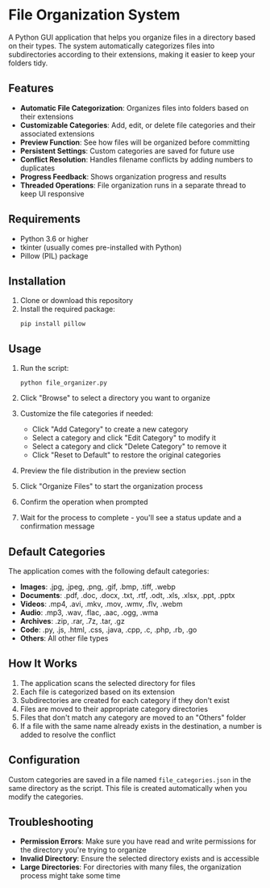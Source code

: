 # File Organization System

A Python GUI application that helps you organize files in a directory based on their types. The system automatically categorizes files into subdirectories according to their extensions, making it easier to keep your folders tidy.

## Features

- **Automatic File Categorization**: Organizes files into folders based on their extensions
- **Customizable Categories**: Add, edit, or delete file categories and their associated extensions
- **Preview Function**: See how files will be organized before committing
- **Persistent Settings**: Custom categories are saved for future use
- **Conflict Resolution**: Handles filename conflicts by adding numbers to duplicates
- **Progress Feedback**: Shows organization progress and results
- **Threaded Operations**: File organization runs in a separate thread to keep UI responsive

## Requirements

- Python 3.6 or higher
- tkinter (usually comes pre-installed with Python)
- Pillow (PIL) package

## Installation

1. Clone or download this repository
2. Install the required package:
   ```
   pip install pillow
   ```

## Usage

1. Run the script:
   ```
   python file_organizer.py
   ```

2. Click "Browse" to select a directory you want to organize

3. Customize the file categories if needed:
   - Click "Add Category" to create a new category
   - Select a category and click "Edit Category" to modify it
   - Select a category and click "Delete Category" to remove it
   - Click "Reset to Default" to restore the original categories

4. Preview the file distribution in the preview section

5. Click "Organize Files" to start the organization process

6. Confirm the operation when prompted

7. Wait for the process to complete - you'll see a status update and a confirmation message

## Default Categories

The application comes with the following default categories:

- **Images**: .jpg, .jpeg, .png, .gif, .bmp, .tiff, .webp
- **Documents**: .pdf, .doc, .docx, .txt, .rtf, .odt, .xls, .xlsx, .ppt, .pptx
- **Videos**: .mp4, .avi, .mkv, .mov, .wmv, .flv, .webm
- **Audio**: .mp3, .wav, .flac, .aac, .ogg, .wma
- **Archives**: .zip, .rar, .7z, .tar, .gz
- **Code**: .py, .js, .html, .css, .java, .cpp, .c, .php, .rb, .go
- **Others**: All other file types

## How It Works

1. The application scans the selected directory for files
2. Each file is categorized based on its extension
3. Subdirectories are created for each category if they don't exist
4. Files are moved to their appropriate category directories
5. Files that don't match any category are moved to an "Others" folder
6. If a file with the same name already exists in the destination, a number is added to resolve the conflict

## Configuration

Custom categories are saved in a file named `file_categories.json` in the same directory as the script. This file is created automatically when you modify the categories.

## Troubleshooting

- **Permission Errors**: Make sure you have read and write permissions for the directory you're trying to organize
- **Invalid Directory**: Ensure the selected directory exists and is accessible
- **Large Directories**: For directories with many files, the organization process might take some time
